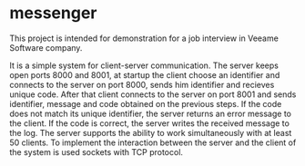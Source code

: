 # messenger

This project is intended for demonstration for a job interview in Veeame Software company.

It is a simple system for client-server communication.
The server keeps open ports 8000 and 8001, at startup the client choose an identifier and connects to the server on port 8000, sends him identifier and recieves unique code.
After that client connects to the server on port 8001 and sends identifier, message and code obtained on the previous steps. If the code does not match its unique identifier, the server returns an error message to the client. If the code is correct, the server writes the received message to the log.
The server supports the ability to work simultaneously with at least 50 clients.
To implement the interaction between the server and the client of the system is used sockets with TCP protocol.
